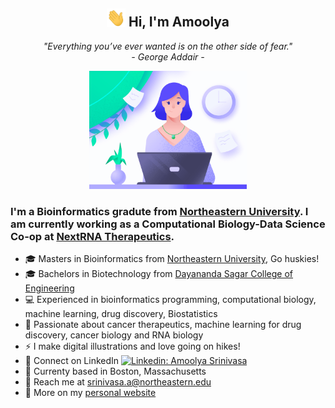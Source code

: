   
<div align="center">
  <h2>
    <img src="https://raw.githubusercontent.com/khaeuk/khaeuk/master/assets/wave.gif" width="30px">  Hi, I'm Amoolya 
  </h2>
</div>  
 
<p float="middle" align="middle">
  <i>"Everything you’ve ever wanted is on the other side of fear."<br>- George Addair -</i>  
</p> 

<p float="middle" align="middle">
<img width=50% " src="https://github.com/amoolya1199/amoolya1199/blob/main/image_processing20201015-26328-2ovoon.gif" alt="GIF here" /></p>
 

<!---![Header image](https://raw.githubusercontent.com/jayrajroshan/jayrajroshan/master/Assets/myHeader.jpg)--->

### I'm a Bioinformatics gradute from [Northeastern University](https://cos.northeastern.edu/master-of-science-in-bioinformatics/). I am currently working as a Computational Biology-Data Science Co-op at [NextRNA Therapeutics](https://www.nextrnatx.com/).  

- 🎓 Masters in Bioinformatics from [Northeastern University](https://cos.northeastern.edu/master-of-science-in-bioinformatics/), Go huskies!
- 🎓 Bachelors in Biotechnology from [Dayananda Sagar College of Engineering](https://www.dsce.edu.in/academics/ug/biotechnology)
- 💻 Experienced in bioinformatics programming, computational biology, machine learning, drug discovery, Biostatistics
- 🌱 Passionate about cancer therapeutics, machine learning for drug discovery, cancer biology and RNA biology
- ⚡  I make digital illustrations and love going on hikes!
- 🔹 Connect on LinkedIn [![Linkedin: Amoolya Srinivasa](https://img.shields.io/badge/-AmoolyaSrinivasa-blue?style=flat-square&logo=Linkedin&logoColor=white&link=https://www.linkedin.com/in/amoolya-srinivasa)](https://www.linkedin.com/in/amoolya-srinivasa) 
- 📍 Currenty based in Boston, Massachusetts
- 🔹 Reach me at srinivasa.a@northeastern.edu
- 🔹 More on my [personal website](https://amoolyasrinivasa.github.io/) 


